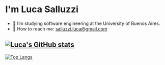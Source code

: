 # I'm Luca Salluzzi


- 📖 I’m studying software engineering at the University of Buenos Aires.
- 📧 How to reach me: salluzzi.luca@gmail.com

[![Luca's GitHub stats](https://github-readme-stats.vercel.app/api?username=salluzziluca&show_icons=true&count_private=true&theme=tokyonight)](https://github.com/anuraghazra/github-readme-stats)
---
[![Top Langs](https://github-readme-stats.vercel.app/api/top-langs/?username=salluzziluca)](https://github.com/anuraghazra/github-readme-stats)
<!---
salluzziluca/salluzziluca is a ✨ special ✨ repository because its `README.md` (this file) appears on your GitHub profile.
You can click the Preview link to take a look at your changes.
--->
